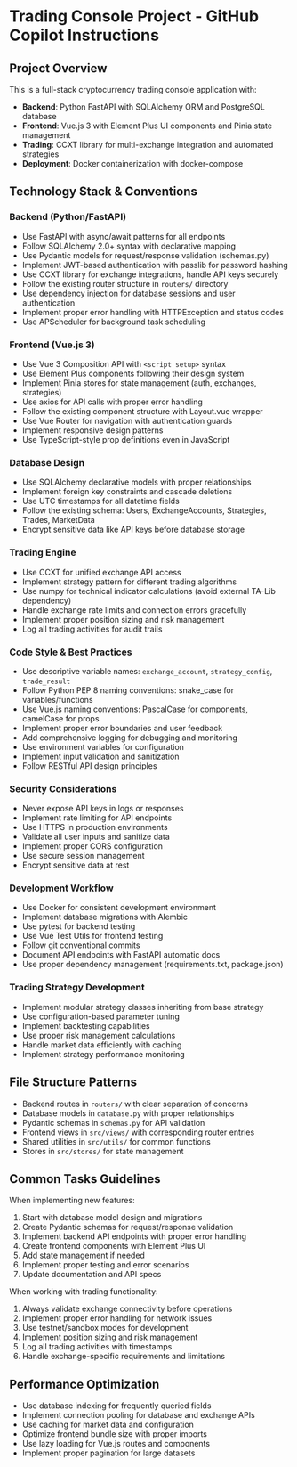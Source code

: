# Trading Console Project - GitHub Copilot Instructions

## Project Overview
This is a full-stack cryptocurrency trading console application with:
- **Backend**: Python FastAPI with SQLAlchemy ORM and PostgreSQL database
- **Frontend**: Vue.js 3 with Element Plus UI components and Pinia state management  
- **Trading**: CCXT library for multi-exchange integration and automated strategies
- **Deployment**: Docker containerization with docker-compose

## Technology Stack & Conventions

### Backend (Python/FastAPI)
- Use FastAPI with async/await patterns for all endpoints
- Follow SQLAlchemy 2.0+ syntax with declarative mapping
- Use Pydantic models for request/response validation (schemas.py)
- Implement JWT-based authentication with passlib for password hashing
- Use CCXT library for exchange integrations, handle API keys securely
- Follow the existing router structure in `routers/` directory
- Use dependency injection for database sessions and user authentication
- Implement proper error handling with HTTPException and status codes
- Use APScheduler for background task scheduling

### Frontend (Vue.js 3)
- Use Vue 3 Composition API with `<script setup>` syntax
- Use Element Plus components following their design system
- Implement Pinia stores for state management (auth, exchanges, strategies)
- Use axios for API calls with proper error handling
- Follow the existing component structure with Layout.vue wrapper
- Use Vue Router for navigation with authentication guards
- Implement responsive design patterns
- Use TypeScript-style prop definitions even in JavaScript

### Database Design
- Use SQLAlchemy declarative models with proper relationships
- Implement foreign key constraints and cascade deletions
- Use UTC timestamps for all datetime fields
- Follow the existing schema: Users, ExchangeAccounts, Strategies, Trades, MarketData
- Encrypt sensitive data like API keys before database storage

### Trading Engine
- Use CCXT for unified exchange API access
- Implement strategy pattern for different trading algorithms
- Use numpy for technical indicator calculations (avoid external TA-Lib dependency)
- Handle exchange rate limits and connection errors gracefully
- Implement proper position sizing and risk management
- Log all trading activities for audit trails

### Code Style & Best Practices
- Use descriptive variable names: `exchange_account`, `strategy_config`, `trade_result`
- Follow Python PEP 8 naming conventions: snake_case for variables/functions
- Use Vue.js naming conventions: PascalCase for components, camelCase for props
- Implement proper error boundaries and user feedback
- Add comprehensive logging for debugging and monitoring
- Use environment variables for configuration
- Implement input validation and sanitization
- Follow RESTful API design principles

### Security Considerations
- Never expose API keys in logs or responses
- Implement rate limiting for API endpoints
- Use HTTPS in production environments
- Validate all user inputs and sanitize data
- Implement proper CORS configuration
- Use secure session management
- Encrypt sensitive data at rest

### Development Workflow
- Use Docker for consistent development environment
- Implement database migrations with Alembic
- Use pytest for backend testing
- Use Vue Test Utils for frontend testing
- Follow git conventional commits
- Document API endpoints with FastAPI automatic docs
- Use proper dependency management (requirements.txt, package.json)

### Trading Strategy Development
- Implement modular strategy classes inheriting from base strategy
- Use configuration-based parameter tuning
- Implement backtesting capabilities
- Use proper risk management calculations
- Handle market data efficiently with caching
- Implement strategy performance monitoring

## File Structure Patterns
- Backend routes in `routers/` with clear separation of concerns
- Database models in `database.py` with proper relationships
- Pydantic schemas in `schemas.py` for API validation
- Frontend views in `src/views/` with corresponding router entries
- Shared utilities in `src/utils/` for common functions
- Stores in `src/stores/` for state management

## Common Tasks Guidelines
When implementing new features:
1. Start with database model design and migrations
2. Create Pydantic schemas for request/response validation
3. Implement backend API endpoints with proper error handling
4. Create frontend components with Element Plus UI
5. Add state management if needed
6. Implement proper testing and error scenarios
7. Update documentation and API specs

When working with trading functionality:
1. Always validate exchange connectivity before operations
2. Implement proper error handling for network issues
3. Use testnet/sandbox modes for development
4. Implement position sizing and risk management
5. Log all trading activities with timestamps
6. Handle exchange-specific requirements and limitations

## Performance Optimization
- Use database indexing for frequently queried fields
- Implement connection pooling for database and exchange APIs
- Use caching for market data and configuration
- Optimize frontend bundle size with proper imports
- Use lazy loading for Vue.js routes and components
- Implement proper pagination for large datasets
